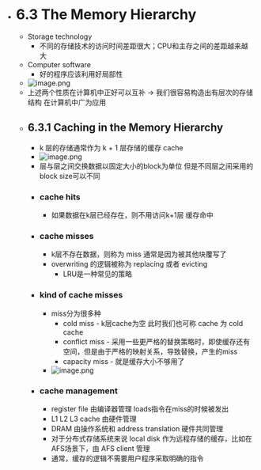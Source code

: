 - # 6.3 The Memory Hierarchy  
	- Storage technology  
		- 不同的存储技术的访问时间差距很大；CPU和主存之间的差距越来越大  
	- Computer software  
		- 好的程序应该利用好局部性  
	- ![image.png](../assets/image_1680936225197_0.png)  
	- 上述两个性质在计算机中正好可以互补 -> 我们很容易构造出有层次的存储结构 在计算机中广为应用  
	- ## 6.3.1 Caching in the Memory Hierarchy  
		- k 层的存储通常作为 k + 1 层存储的缓存 cache  
		- ![image.png](../assets/image_1680936864329_0.png)  
		- 层与层之间交换数据以固定大小的block为单位 但是不同层之间采用的block size可以不同  
		- ### cache hits  
			- 如果数据在k层已经存在，则不用访问k+1层 缓存命中  
		- ### cache misses  
			- k层不存在数据，则称为 miss 通常是因为被其他块覆写了  
			- overwriting 的逻辑被称为 replacing 或者 evicting  
				- LRU是一种常见的策略  
		- ### kind of cache misses  
			- miss分为很多种  
				- cold miss - k层cache为空 此时我们也可称 cache 为 cold cache  
				- conflict miss - 采用一些更严格的替换策略时，即使缓存还有空间，但是由于严格的映射关系，导致替换，产生的miss  
				- capacity miss - 就是缓存大小不够用了  
			- ![image.png](../assets/image_1680937549175_0.png)  
		- ### cache management  
			- register file 由编译器管理 loads指令在miss的时候被发出  
			- L1 L2 L3 cache 由硬件管理  
			- DRAM 由操作系统和 address translation 硬件共同管理  
			- 对于分布式存储系统来说 local disk 作为远程存储的缓存，比如在AFS场景下，由 AFS client 管理  
			- 通常，缓存的逻辑不需要用户程序采取明确的指令  